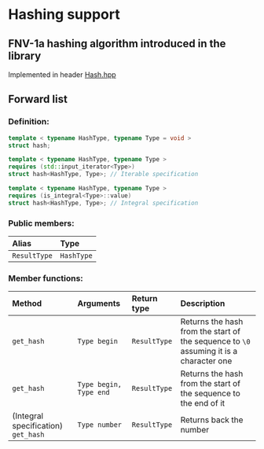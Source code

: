 # Hashing support

## FNV-1a hashing algorithm introduced in the library
Implemented in header [Hash.hpp](../cpp/Hash.hpp)

## Forward list
### Definition:
```cpp
template < typename HashType, typename Type = void >
struct hash;

template < typename HashType, typename Type >
requires (std::input_iterator<Type>)
struct hash<HashType, Type>; // Iterable specification

template < typename HashType, typename Type >
requires (is_integral<Type>::value)
struct hash<HashType, Type>; // Integral specification
```

### Public members:
| Alias | Type |
| :---- | :--- |
| `ResultType` | `HashType` |

### Member functions:
| Method | Arguments | Return type | Description |
| :----- | :-------- | :---------- | :---------- |
| `get_hash` | `Type begin` | `ResultType` | Returns the hash from the start of the sequence to `\0` assuming it is a character one |
| `get_hash` | `Type begin, Type end` | `ResultType` | Returns the hash from the start of the sequence to the end of it |
| (Integral specification) `get_hash` | `Type number` | `ResultType` | Returns back the number |